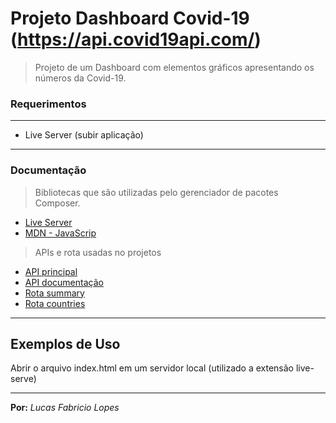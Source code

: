 # Projeto Dashboard Covid-19 (https://api.covid19api.com/)

> Projeto de um Dashboard com elementos gráficos apresentando os números da Covid-19.


### Requerimentos

---

- Live Server (subir aplicação)

---

### Documentação

> Bibliotecas que são utilizadas pelo gerenciador de pacotes Composer.

- [Live Server](https://www.npmjs.com/package/live-server)
- [MDN - JavaScrip](https://developer.mozilla.org/pt-BR/docs/Web/JavaScript)

> APIs e rota usadas no projetos

- [API principal](https://api.covid19api.com/)
- [API documentação](https://documenter.getpostman.com/view/10808728/SzS8rjbc)
- [Rota summary](https://api.covid19api.com/summary)
- [Rota countries](https://api.covid19api.com/countries)

---

## Exemplos de Uso

Abrir o arquivo index.html em um servidor local (utilizado a extensão live-serve)

---

**Por:**
_Lucas Fabricio Lopes_
